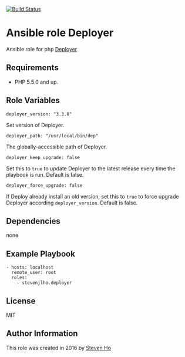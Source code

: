 [![Build Status](https://travis-ci.org/stevenjlho/ansible-role-deployer.svg?branch=master)](https://travis-ci.org/stevenjlho/ansible-role-deployer)

Ansible role Deployer
=========

Ansible role for php [Deployer](http://deployer.org)

## Requirements

* PHP 5.5.0 and up.



Role Variables
--------------

    deployer_version: "3.3.0"
Set version of Deployer.



    deployer_path: "/usr/local/bin/dep"
The globally-accessible path of Deployer.



```
deployer_keep_upgrade: false
```

Set this to `true` to update Deployer to the latest release every time the playbook is run. Default is false.



```
deployer_force_upgrade: false
```

If Deploy already install an old version, set this to `true` to force upgrade Deployer according `deployer_version`. Default is false.


Dependencies
------------

none


Example Playbook
----------------

    - hosts: localhost
      remote_user: root
      roles:
        - stevenjlho.deployer


License
-------

MIT


Author Information
------------------

This role was created in 2016 by [Steven Ho](http://stevenjlho.github.io/)
